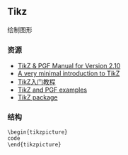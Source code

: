## Tikz
绘制图形

### 资源

* [TikZ & PGF Manual for Version 2.10](http://www.texample.net/media/pgf/builds/pgfmanualCVS2012-11-04.pdf)
* [A very minimal introduction to TikZ](http://cremeronline.com/LaTeX/minimaltikz.pdf)
* [TikZ入门教程](http://www.fuzihao.org/blog/2015/08/11/TikZ%E5%85%A5%E9%97%A8%E6%95%99%E7%A8%8B/)
* [TikZ and PGF examples](http://texample.net/tikz/examples/all/?page=1)
* [TikZ package](https://cn.sharelatex.com/learn/TikZ_package#Basic_elements:_points.2C_lines_and_paths)

### 结构

```
\begin{tikzpicture}
code
\end{tikzpicture}
```

